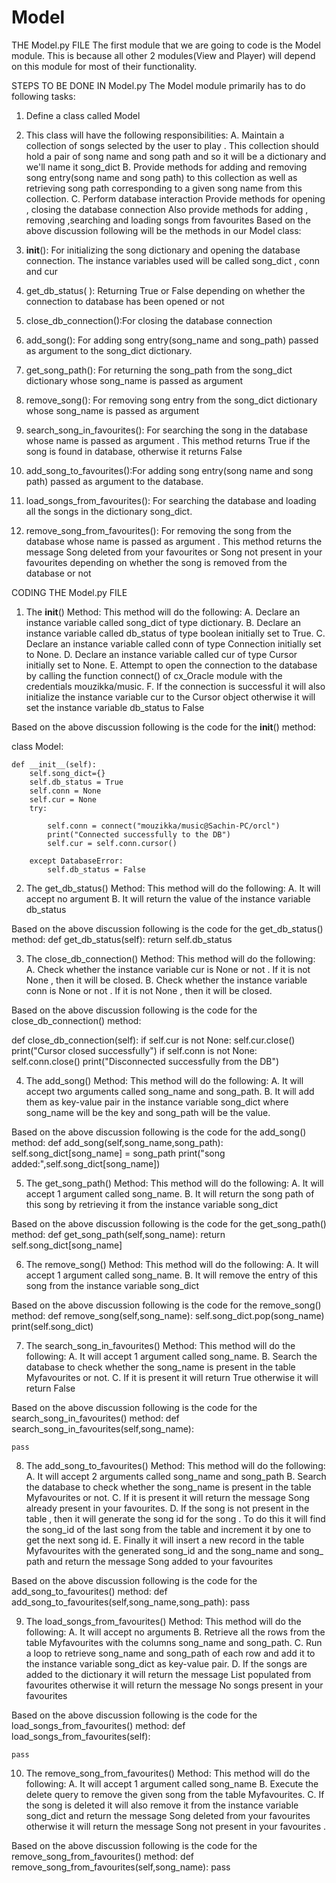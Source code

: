 # Model 
THE Model.py FILE
The first module that we are going to code is the Model module. This is because all other 2 modules(View and Player) will depend on this module for most of their functionality.

STEPS TO BE DONE IN Model.py
The Model module primarily has to do following tasks:
1. Define a class called Model
2. This class will have the following responsibilities:
	A. Maintain a collection of songs selected by the user to play . 
           This collection should hold a pair of song name and song path and so it will be a dictionary and we'll name it   		    song_dict
      B. Provide methods for adding and removing song entry(song name and song path) to this collection as well as 	 	    retrieving song path corresponding  to a given song name  from this collection.
      C. Perform database interaction 
           Provide methods for opening , closing the database connection
          Also provide methods for adding , removing ,searching and loading songs from  favourites
Based on the above discussion following will be the methods in our Model class:

1. __init__(): For initializing the song dictionary and opening the database connection. The instance variables used will be called song_dict , conn and cur

2. get_db_status( ): Returning True or False depending on whether the connection to database has been opened or not

3. close_db_connection():For closing the database connection 

4. add_song(): For adding song entry(song_name and song_path)  passed as argument to the song_dict dictionary. 

5. get_song_path(): For returning the song_path from the song_dict dictionary whose song_name is passed as argument

6. remove_song(): For removing song entry from the song_dict dictionary whose song_name is passed as argument

7. search_song_in_favourites(): For searching the song in the database whose name is passed as argument . This method returns True if the song is found in database, otherwise it returns False
 
8. add_song_to_favourites():For adding song entry(song name and song path)  passed as argument to the database.

9. load_songs_from_favourites(): For searching  the database and loading all the songs in the dictionary song_dict.

10. remove_song_from_favourites(): For removing the song from the database whose name is passed as argument . This method returns the message Song deleted from your favourites or Song not present in your favourites depending on whether the song is removed from the database or not


CODING THE Model.py FILE
1. The __init__() Method: 
This method will do the following:
A. Declare an instance variable called song_dict of type dictionary.
B. Declare an instance variable called db_status of type boolean initially set to True.
C. Declare an instance variable called conn of type Connection initially set to None.
D. Declare an instance variable called cur of type Cursor initially set to None.
E. Attempt to open the connection to the database by calling the function connect() of cx_Oracle module with the credentials mouzikka/music. 
F. If the connection is successful it will also initialize the instance variable cur to the Cursor object otherwise it will set the instance variable db_status to False

Based on the above discussion following is the code for the __init__() method:

class Model:

    def __init__(self):
        self.song_dict={}
        self.db_status = True
        self.conn = None
        self.cur = None
        try:

            self.conn = connect("mouzikka/music@Sachin-PC/orcl")
            print("Connected successfully to the DB")
            self.cur = self.conn.cursor()
        
		except DatabaseError:
            self.db_status = False

2. The get_db_status() Method: 
This method will do the following:
A. It will accept no argument
B. It will return the value of the instance variable db_status

Based on the above discussion following is the code for the get_db_status() method:
def get_db_status(self):
        return self.db_status


3. The close_db_connection() Method: 
This method will do the following:
A. Check whether the instance variable cur is None or not . If it is not None , then it will be closed.
B. Check whether the instance variable conn is None or not . If it is not None , then it will be closed.

Based on the above discussion following is the code for the close_db_connection() method:

def close_db_connection(self):
    if self.cur is not None:
        self.cur.close()
        print("Cursor closed successfully")
    if self.conn is not None:
        self.conn.close()
        print("Disconnected successfully from the DB")

4. The add_song() Method: 
This method will do the following:
A. It will accept two arguments called song_name and song_path.
B. It will add them as key-value pair in the instance variable song_dict where song_name will be the key and song_path will be the value.

Based on the above discussion following is the code for the add_song() method:
def add_song(self,song_name,song_path):
    self.song_dict[song_name] = song_path
    print("song added:",self.song_dict[song_name])


5. The get_song_path() Method: 
This method will do the following:
A. It will accept 1 argument called song_name.
B. It will return the song path  of this song by retrieving it from the instance variable song_dict

Based on the above discussion following is the code for the get_song_path() method:
def get_song_path(self,song_name):
    return self.song_dict[song_name]

6. The remove_song() Method: 
This method will do the following:
A. It will accept 1 argument called song_name.
B. It will remove the entry of this song from the instance variable song_dict

Based on the above discussion following is the code for the remove_song() method:
def remove_song(self,song_name):
    self.song_dict.pop(song_name)
    print(self.song_dict)

7. The search_song_in_favourites() Method: 
This method will do the following:
A. It will accept 1 argument called song_name.
B. Search the database to check whether the song_name is present in the table Myfavourites or not.
C. If it is present it will return True otherwise it will return False

Based on the above discussion following is the code for the search_song_in_favourites() method:
def search_song_in_favourites(self,song_name):

    pass


8. The add_song_to_favourites() Method: 
This method will do the following:
A. It will accept 2 arguments called song_name and song_path
B. Search the database to check whether the song_name is present in the table Myfavourites or not.
C. If it is present it will return the message Song already present in your favourites.
D. If the song is not present in the table , then it will generate the song id for the song . To do this it will find the song_id of the last song from the table and increment it by one to get the next song id.
E. Finally it will insert a new record in the table Myfavourites with the generated song_id and the song_name and       song_ path and return the message Song added to your favourites

Based on the above discussion following is the code for the add_song_to_favourites() method:
def add_song_to_favourites(self,song_name,song_path):
    pass

9. The load_songs_from_favourites() Method: 
This method will do the following:
A. It will accept no arguments
B. Retrieve all the rows from the table Myfavourites with the columns song_name and song_path.
C. Run a loop to retrieve song_name and song_path of each row and add it to the instance variable song_dict as 		key-value pair.
D. If the songs are added to the dictionary it will return the message List populated from favourites  otherwise it will return the message No songs present in your favourites 

Based on the above discussion following is the code for the load_songs_from_favourites() method:
def load_songs_from_favourites(self):

    pass 

10. The remove_song_from_favourites() Method: 
This method will do the following:
A. It will accept 1 argument called song_name
B. Execute the delete query to remove the given song from the table Myfavourites.
C. If the song is deleted it will also remove it from the instance variable song_dict and return the message Song deleted from your favourites otherwise it will return the message Song not present in your favourites .

Based on the above discussion following is the code for the remove_song_from_favourites() method:
def remove_song_from_favourites(self,song_name):
    pass
